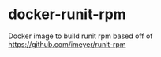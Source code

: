 # docker-runit-rpm
Docker image to build runit rpm based off of https://github.com/imeyer/runit-rpm
